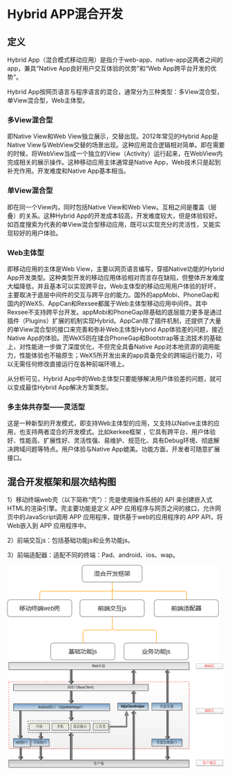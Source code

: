 # Hybrid APP混合开发

## 定义

Hybrid App（混合模式移动应用）是指介于web-app、native-app这两者之间的app，兼具“Native App良好用户交互体验的优势”和“Web App跨平台开发的优势”。  

Hybrid App按网页语言与程序语言的混合，通常分为三种类型：多View混合型，单View混合型，Web主体型。  
### 多View混合型  
即Native View和Web View独立展示，交替出现。2012年常见的Hybrid App是Native View与WebView交替的场景出现。这种应用混合逻辑相对简单。即在需要的时候，将WebView当成一个独立的View（Activity）运行起来，在WebView内完成相关的展示操作。这种移动应用主体通常是Native App，Web技术只是起到补充作用。开发难度和Native App基本相当。  
### 单View混合型  
即在同一个View内，同时包括Native View和Web View。互相之间是覆盖（层叠）的关系。这种Hybrid App的开发成本较高，开发难度较大，但是体验较好。如百度搜索为代表的单View混合型移动应用，既可以实现充分的灵活性，又能实现较好的用户体验。  
### Web主体型  
即移动应用的主体是Web View，主要以网页语言编写，穿插Native功能的Hybrid App开发类型。这种类型开发的移动应用体验相对而言存在缺陷，但整体开发难度大幅降低，并且基本可以实现跨平台。Web主体型的移动应用用户体验的好坏，主要取决于底层中间件的交互与跨平台的能力。国外的appMobi、PhoneGap和国内的WeX5、AppCan和Rexsee都属于Web主体型移动应用中间件。其中Rexsee不支持跨平台开发。appMobi和PhoneGap除基础的底层能力更多是通过插件（Plugins）扩展的机制实现Hybrid。AppCan除了插件机制，还提供了大量的单View混合型的接口来完善和弥补Web主体型Hybrid App体验差的问题，接近Native App的体验。而WeX5则在揉合PhoneGap和Bootstrap等主流技术的基础上，对性能进一步做了深度优化，不但完全具备Native App对本地资源的调用能力，性能体验也不输原生；WeX5所开发出来的app具备完全的跨端运行能力，可以无需任何修改直接运行在各种前端环境上。  

从分析可见，Hybrid App中的Web主体型只要能够解决用户体验差的问题，就可以变成最佳Hybrid App解决方案类型。  
### 多主体共存型——灵活型  
这是一种新型的开发模式，即支持Web主体型的应用，又支持以Native主体的应用，也支持两者混合的开发模式。比如kerkee框架  ，它具有跨平台、用户体验好、性能高、扩展性好、灵活性强、易维护、规范化、具有Debug环境、彻底解决跨域问题等特点。用户体验与Native App媲美。功能方面，开发者可随意扩展接口。  

## 混合开发框架和层次结构图

1）移动终端web壳（以下简称“壳”）：壳是使用操作系统的 API 来创建嵌入式 HTML的渲染引擎。壳主要功能是定义 APP 应用程序与网页之间的接口，允许网页中的JavaScript调用 APP 应用程序，提供基于web的应用程序的 APP API，将Web嵌入到 APP 应用程序中。  

2）前端交互js：包括基础功能js和业务功能js。  

3）前端适配器：适配不同的终端：Pad、android、ios、wap。  

![混合开发结构图](./frame-diagram.png)  
![混合开发层次结构图](./layer-structure.png)  
